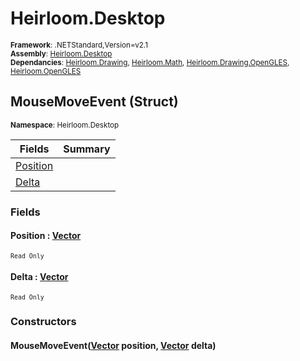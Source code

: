 # Heirloom.Desktop

<small>**Framework**: .NETStandard,Version=v2.1</small>  
<small>**Assembly**: [Heirloom.Desktop](../heirloom.desktop/heirloom.desktop.md)</small>  
<small>**Dependancies**: [Heirloom.Drawing](../Heirloom.Drawing/Heirloom.Drawing.md), [Heirloom.Math](../Heirloom.Math/Heirloom.Math.md), [Heirloom.Drawing.OpenGLES](../Heirloom.Drawing.OpenGLES/Heirloom.Drawing.OpenGLES.md), [Heirloom.OpenGLES](../Heirloom.OpenGLES/Heirloom.OpenGLES.md)</small>  

## MouseMoveEvent (Struct)
<small>**Namespace**: Heirloom.Desktop</sub></small>  

| Fields | Summary |
|-------|---------|
| [Position](#POSF46C3C91) |  |
| [Delta](#DELEE5EC470) |  |

### Fields

#### <a name="POSF46C3C91"></a>Position : [Vector](../heirloom.math/heirloom.math.vector.md)
<small>`Read Only`</small>

#### <a name="DELEE5EC470"></a>Delta : [Vector](../heirloom.math/heirloom.math.vector.md)
<small>`Read Only`</small>

### Constructors

#### MouseMoveEvent([Vector](../heirloom.math/heirloom.math.vector.md) position, [Vector](../heirloom.math/heirloom.math.vector.md) delta)

